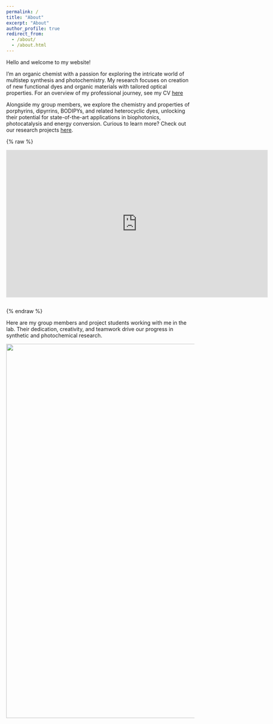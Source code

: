 ```yaml
---
permalink: /
title: "About"
excerpt: "About"
author_profile: true
redirect_from: 
  - /about/
  - /about.html
---
```


Hello and welcome to my website!

I’m an organic chemist with a passion for exploring the intricate world of multistep synthesis and photochemistry. My research focuses on creation of new functional dyes and organic materials with tailored optical properties. For an overview of my professional journey, see my CV [here](https://mihafil.github.io/academic/files/Filatov-CV-June-2025_SHORT.pdf) 

Alongside my group members, we explore the chemistry and properties of porphyrins, dipyrrins, BODIPYs, and related heterocyclic dyes, unlocking their potential for state-of-the-art applications in biophotonics, photocatalysis and energy conversion. Curious to learn more? Check out our research projects [here](https://mihafil.github.io/academic//research/).

{% raw %}
<div style="margin-bottom: 2em;">
  <iframe width="700" height="394" src="https://www.youtube.com/embed/nDEwfGAkazU" title="Research Presentation - Filatov Group" frameborder="0" allowfullscreen></iframe>
</div>
{% endraw %}

Here are my group members and project students working with me in the lab. Their dedication, creativity, and teamwork drive our progress in synthetic and photochemical research.

<img src="https://mihafil.github.io/academic/images/groupphoto2.jpg" width="1000" height="auto" align="left"/>




